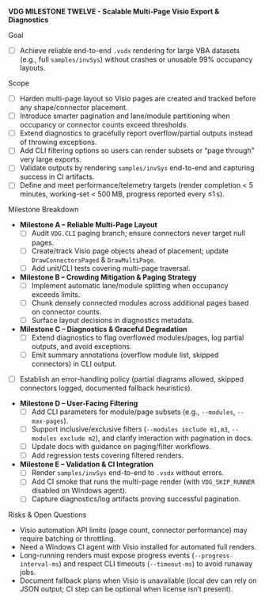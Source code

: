 **VDG MILESTONE TWELVE - Scalable Multi-Page Visio Export & Diagnostics**

Goal
- [ ] Achieve reliable end-to-end `.vsdx` rendering for large VBA datasets (e.g., full `samples/invSys`) without crashes or unusable 99% occupancy layouts.

Scope
- [ ] Harden multi-page layout so Visio pages are created and tracked before any shape/connector placement.
- [ ] Introduce smarter pagination and lane/module partitioning when occupancy or connector counts exceed thresholds.
- [ ] Extend diagnostics to gracefully report overflow/partial outputs instead of throwing exceptions.
- [ ] Add CLI filtering options so users can render subsets or “page through” very large exports.
- [ ] Validate outputs by rendering `samples/invSys` end-to-end and capturing success in CI artifacts.
- [ ] Define and meet performance/telemetry targets (render completion < 5 minutes, working-set < 500 MB, progress reported every ≤1 s).

Milestone Breakdown
- **Milestone A – Reliable Multi-Page Layout**
  - [ ] Audit `VDG.CLI` paging branch; ensure connectors never target null pages.
  - [ ] Create/track Visio page objects ahead of placement; update `DrawConnectorsPaged` & `DrawMultiPage`.
  - [ ] Add unit/CLI tests covering multi-page traversal.
- **Milestone B – Crowding Mitigation & Paging Strategy**
  - [ ] Implement automatic lane/module splitting when occupancy exceeds limits.
  - [ ] Chunk densely connected modules across additional pages based on connector counts.
  - [ ] Surface layout decisions in diagnostics metadata.
- **Milestone C – Diagnostics & Graceful Degradation**
  - [ ] Extend diagnostics to flag overflowed modules/pages, log partial outputs, and avoid exceptions.
  - [ ] Emit summary annotations (overflow module list, skipped connectors) in CLI output.
- [ ] Establish an error-handling policy (partial diagrams allowed, skipped connectors logged, documented fallback heuristics).
- **Milestone D – User-Facing Filtering**
  - [ ] Add CLI parameters for module/page subsets (e.g., `--modules`, `--max-pages`).
  - [ ] Support inclusive/exclusive filters (`--modules include m1,m3`, `--modules exclude m2`), and clarify interaction with pagination in docs.
  - [ ] Update docs with guidance on paging/filter workflows.
  - [ ] Add regression tests covering filtered renders.
- **Milestone E – Validation & CI Integration**
  - [ ] Render `samples/invSys` end-to-end to `.vsdx` without errors.
  - [ ] Add CI smoke that runs the multi-page render (with `VDG_SKIP_RUNNER` disabled on Windows agent).
  - [ ] Capture diagnostics/log artifacts proving successful pagination.

Risks & Open Questions
- Visio automation API limits (page count, connector performance) may require batching or throttling.
- Need a Windows CI agent with Visio installed for automated full renders.
- Long-running renders must expose progress events (`--progress-interval-ms`) and respect CLI timeouts (`--timeout-ms`) to avoid runaway jobs.
- Document fallback plans when Visio is unavailable (local dev can rely on JSON output; CI step can be optional when license isn’t present).
